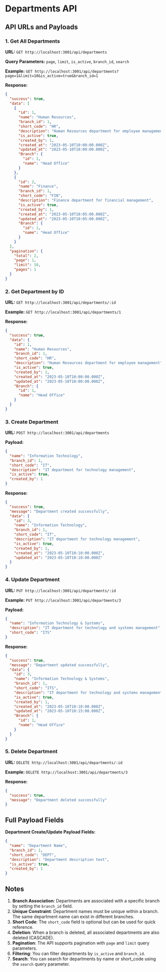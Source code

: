 # Departments API

## API URLs and Payloads

### 1. Get All Departments

**URL:** `GET http://localhost:3001/api/departments`

**Query Parameters:** `page`, `limit`, `is_active`, `branch_id`, `search`

**Example:** `GET http://localhost:3001/api/departments?page=1&limit=10&is_active=true&branch_id=1`

**Response:**
```json
{
  "success": true,
  "data": [
    {
      "id": 1,
      "name": "Human Resources",
      "branch_id": 1,
      "short_code": "HR",
      "description": "Human Resources department for employee management",
      "is_active": true,
      "created_by": 1,
      "created_at": "2023-05-10T10:00:00.000Z",
      "updated_at": "2023-05-10T10:00:00.000Z",
      "Branch": {
        "id": 1,
        "name": "Head Office"
      }
    },
    {
      "id": 2,
      "name": "Finance",
      "branch_id": 1,
      "short_code": "FIN",
      "description": "Finance department for financial management",
      "is_active": true,
      "created_by": 1,
      "created_at": "2023-05-10T10:05:00.000Z",
      "updated_at": "2023-05-10T10:05:00.000Z",
      "Branch": {
        "id": 1,
        "name": "Head Office"
      }
    }
  ],
  "pagination": {
    "total": 2,
    "page": 1,
    "limit": 10,
    "pages": 1
  }
}
```

### 2. Get Department by ID

**URL:** `GET http://localhost:3001/api/departments/:id`

**Example:** `GET http://localhost:3001/api/departments/1`

**Response:**
```json
{
  "success": true,
  "data": {
    "id": 1,
    "name": "Human Resources",
    "branch_id": 1,
    "short_code": "HR",
    "description": "Human Resources department for employee management",
    "is_active": true,
    "created_by": 1,
    "created_at": "2023-05-10T10:00:00.000Z",
    "updated_at": "2023-05-10T10:00:00.000Z",
    "Branch": {
      "id": 1,
      "name": "Head Office"
    }
  }
}
```

### 3. Create Department

**URL:** `POST http://localhost:3001/api/departments`

**Payload:**
```json
{
  "name": "Information Technology",
  "branch_id": 1,
  "short_code": "IT",
  "description": "IT department for technology management",
  "is_active": true,
  "created_by": 1
}
```

**Response:**
```json
{
  "success": true,
  "message": "Department created successfully",
  "data": {
    "id": 3,
    "name": "Information Technology",
    "branch_id": 1,
    "short_code": "IT",
    "description": "IT department for technology management",
    "is_active": true,
    "created_by": 1,
    "created_at": "2023-05-10T10:10:00.000Z",
    "updated_at": "2023-05-10T10:10:00.000Z"
  }
}
```

### 4. Update Department

**URL:** `PUT http://localhost:3001/api/departments/:id`

**Example:** `PUT http://localhost:3001/api/departments/3`

**Payload:**
```json
{
  "name": "Information Technology & Systems",
  "description": "IT department for technology and systems management",
  "short_code": "ITS"
}
```

**Response:**
```json
{
  "success": true,
  "message": "Department updated successfully",
  "data": {
    "id": 3,
    "name": "Information Technology & Systems",
    "branch_id": 1,
    "short_code": "ITS",
    "description": "IT department for technology and systems management",
    "is_active": true,
    "created_by": 1,
    "created_at": "2023-05-10T10:10:00.000Z",
    "updated_at": "2023-05-10T10:15:00.000Z",
    "Branch": {
      "id": 1,
      "name": "Head Office"
    }
  }
}
```

### 5. Delete Department

**URL:** `DELETE http://localhost:3001/api/departments/:id`

**Example:** `DELETE http://localhost:3001/api/departments/3`

**Response:**
```json
{
  "success": true,
  "message": "Department deleted successfully"
}
```

## Full Payload Fields

**Department Create/Update Payload Fields:**
```json
{
  "name": "Department Name",
  "branch_id": 1,
  "short_code": "DEPT",
  "description": "Department description text",
  "is_active": true,
  "created_by": 1
}
```

## Notes

1. **Branch Association**: Departments are associated with a specific branch by setting the `branch_id` field.
2. **Unique Constraint**: Department names must be unique within a branch. The same department name can exist in different branches.
3. **Short Code**: The `short_code` field is optional but can be used for quick reference.
4. **Deletion**: When a branch is deleted, all associated departments are also deleted (CASCADE).
5. **Pagination**: The API supports pagination with `page` and `limit` query parameters.
6. **Filtering**: You can filter departments by `is_active` and `branch_id`.
7. **Search**: You can search for departments by name or short_code using the `search` query parameter.
